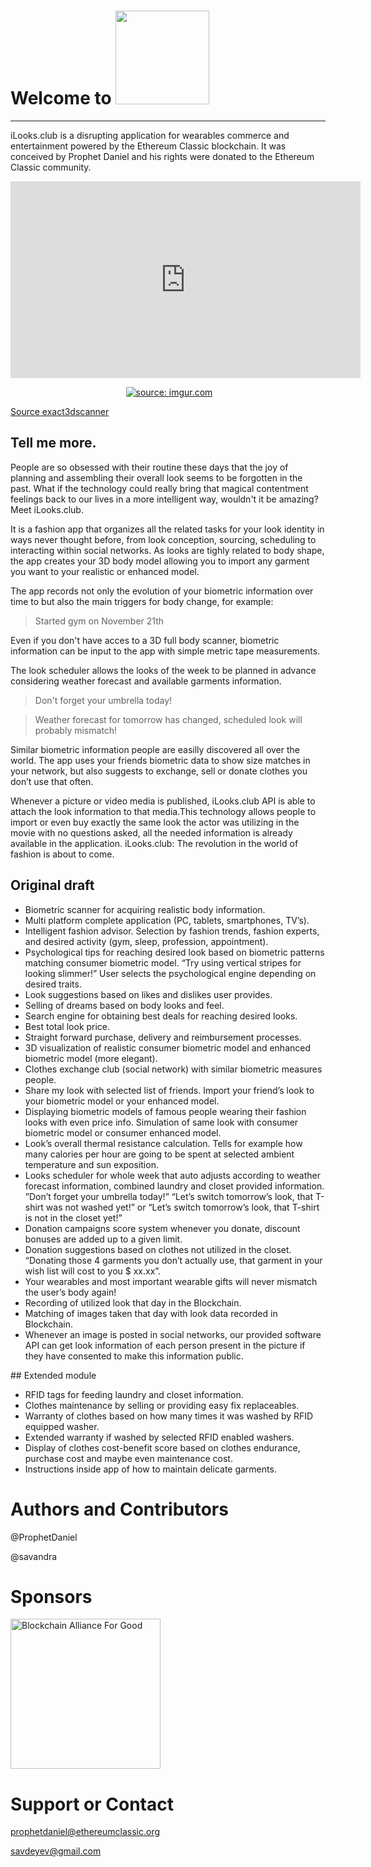 # Welcome to <img src="http://i.imgur.com/mvUQZfv.png" width="150"/>

___

iLooks.club is a disrupting application for wearables commerce and entertainment powered by the Ethereum Classic blockchain. It was conceived by Prophet Daniel and his rights were donated to the Ethereum Classic community.

<p align="center">
  <iframe width="560" height="315" src="https://www.youtube.com/embed/q1dKxBkxevU?cc_load_policy=1&cc_lang_pref=en" frameborder="0" allowfullscreen cc_load_policy="1"></iframe>          
</p>

<p align="center">
  <a href="http://imgur.com/O0MSa8H"><img src="http://i.imgur.com/O0MSa8H.jpg" title="source: imgur.com" /></a>
</p>

<p align="center"><a href="http://exact3dscanner.com/full-3d-body-scanning/"><p>Source exact3dscanner</p></a></p>

## Tell me more.
People are so obsessed with their routine these days that the joy of planning and assembling their overall look seems to be forgotten in the past. What if the technology could really bring that magical contentment feelings back to our lives in a more intelligent way, wouldn't it be amazing? Meet iLooks.club.

It is a fashion app that organizes all the related tasks for your look identity in ways never thought before, from look conception, sourcing, scheduling to interacting within social networks. As looks are tighly related to body shape, the app creates your 3D body model allowing you to import any garment you want to your realistic or enhanced model.

The app records not only the evolution of your biometric information over time to but also the main triggers for body change, for example: 
>Started gym on November 21th

Even if you don't have acces to a 3D full body scanner, biometric information can be input to the app with simple metric tape measurements.

The look scheduler allows the looks of the week to be planned in advance considering weather forecast and available garments information.

>Don't forget your umbrella today!

>Weather forecast for tomorrow has changed, scheduled look will probably mismatch!

Similar biometric information people are easilly discovered all over the world. The app uses your friends biometric data to show size matches in your network, but also suggests to exchange, sell or donate clothes you don’t use that often.

Whenever a picture or video media is published, iLooks.club API is able to attach the look information to that media.This technology allows people to import or even buy exactly the same look the actor was utilizing in the movie with no questions asked, all the needed information is already available in the application.
iLooks.club: The revolution in the world of fashion is about to come.

## Original draft

<ul>
<li>Biometric scanner for acquiring realistic body information.</li>
<li>Multi platform complete application (PC, tablets, smartphones, TV’s).</li>
<li>Intelligent fashion advisor. Selection by fashion trends, fashion experts, and desired activity (gym, sleep, profession, appointment).</li>
<li>Psychological tips for reaching desired look based on biometric patterns matching consumer biometric model. “Try using vertical stripes for looking slimmer!” User selects the psychological engine depending on desired traits.</li>
<li>Look suggestions based on likes and dislikes user provides.</li>
<li>Selling of dreams based on body looks and feel.</li>
<li>Search engine for obtaining best deals for reaching desired looks.</li>
<li>Best total look price.</li>
<li>Straight forward purchase, delivery and reimbursement processes.</li>
<li>3D visualization of realistic consumer biometric model and enhanced biometric model (more elegant).</li>
<li>Clothes exchange club (social network) with similar biometric measures people.</li>
<li>Share my look with selected list of friends. Import your friend’s look to your biometric model or your enhanced model.</li>
<li>Displaying biometric models of famous people wearing their fashion looks with even price info. Simulation of same look with consumer biometric model or consumer enhanced model.</li>
<li>Look’s overall thermal resistance calculation. Tells for example how many calories per hour are going to be spent at selected ambient temperature and sun exposition.</li>
<li>Looks scheduler for whole week that auto adjusts according to weather forecast information, combined laundry and closet provided information. ”Don’t forget your umbrella today!” “Let’s switch tomorrow’s look, that T-shirt was not washed yet!” or “Let’s switch tomorrow’s look, that T-shirt is not in the closet yet!”</li>
<li>Donation campaigns score system whenever you donate, discount bonuses are added up to a given limit.</li>
<li>Donation suggestions based on clothes not utilized in the closet. “Donating those 4 garments you don’t actually use, that garment in your wish list will cost to you $ xx.xx”.</li>
<li>Your wearables and most important wearable gifts will never mismatch the user’s body again!</li>
<li>Recording of utilized look that day in the Blockchain.</li>
<li>Matching of images taken that day with look data recorded in Blockchain.</li>
<li>Whenever an image is posted in social networks, our provided software API can get look information of each person present in the picture if they have consented to make this information public.</li> 
</ul>
## Extended module
<ul>
<li>RFID tags for feeding laundry and closet information.</li>
<li>Clothes maintenance by selling or providing easy fix replaceables.</li>
<li>Warranty of clothes based on how many times it was washed by RFID equipped washer.</li>
<li>Extended warranty if washed by selected RFID enabled washers.</li>
<li>Display of clothes cost-benefit score based on clothes endurance, purchase cost and maybe even maintenance cost.</li>
<li>Instructions inside app of how to maintain delicate garments.</li>
</ul>

# Authors and Contributors
@ProphetDaniel

@savandra

# Sponsors
<p align="left">
  <a href="http://www.bisgit.org"><img src="http://i.imgur.com/tWwy49k.png" width="240" title="Blockchain Alliance For Good" /></a>
</p>

# Support or Contact
[prophetdaniel@ethereumclassic.org](mailto:prophetdaniel@ethereumclassic.org)

[savdeyev@gmail.com](mailto:savdeyev@gmail.com)
